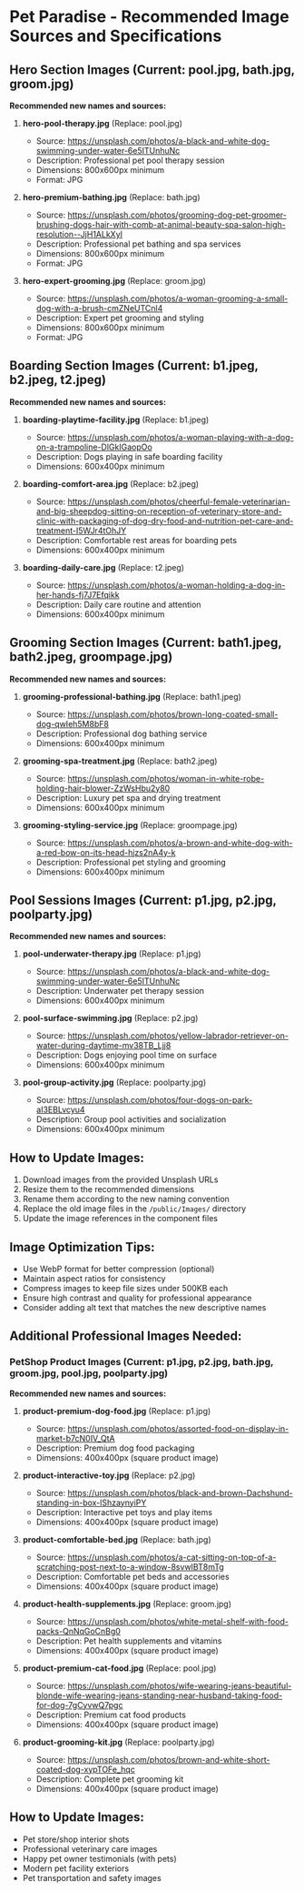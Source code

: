 # Pet Paradise - Recommended Image Sources and Specifications

## Hero Section Images (Current: pool.jpg, bath.jpg, groom.jpg)
**Recommended new names and sources:**

1. **hero-pool-therapy.jpg** (Replace: pool.jpg)
   - Source: https://unsplash.com/photos/a-black-and-white-dog-swimming-under-water-6e5ITUnhuNc
   - Description: Professional pet pool therapy session
   - Dimensions: 800x600px minimum
   - Format: JPG

2. **hero-premium-bathing.jpg** (Replace: bath.jpg)
   - Source: https://unsplash.com/photos/grooming-dog-pet-groomer-brushing-dogs-hair-with-comb-at-animal-beauty-spa-salon-high-resolution--JjH1ALkXyI
   - Description: Professional pet bathing and spa services
   - Dimensions: 800x600px minimum
   - Format: JPG

3. **hero-expert-grooming.jpg** (Replace: groom.jpg)
   - Source: https://unsplash.com/photos/a-woman-grooming-a-small-dog-with-a-brush-cmZNeUTCnl4
   - Description: Expert pet grooming and styling
   - Dimensions: 800x600px minimum
   - Format: JPG

## Boarding Section Images (Current: b1.jpeg, b2.jpeg, t2.jpeg)
**Recommended new names and sources:**

1. **boarding-playtime-facility.jpg** (Replace: b1.jpeg)
   - Source: https://unsplash.com/photos/a-woman-playing-with-a-dog-on-a-trampoline-DlGkIGaopOo
   - Description: Dogs playing in safe boarding facility
   - Dimensions: 600x400px minimum

2. **boarding-comfort-area.jpg** (Replace: b2.jpeg)
   - Source: https://unsplash.com/photos/cheerful-female-veterinarian-and-big-sheepdog-sitting-on-reception-of-veterinary-store-and-clinic-with-packaging-of-dog-dry-food-and-nutrition-pet-care-and-treatment-I5WJr4tOhJY
   - Description: Comfortable rest areas for boarding pets
   - Dimensions: 600x400px minimum

3. **boarding-daily-care.jpg** (Replace: t2.jpeg)
   - Source: https://unsplash.com/photos/a-woman-holding-a-dog-in-her-hands-fj7J7Efqikk
   - Description: Daily care routine and attention
   - Dimensions: 600x400px minimum

## Grooming Section Images (Current: bath1.jpeg, bath2.jpeg, groompage.jpg)
**Recommended new names and sources:**

1. **grooming-professional-bathing.jpg** (Replace: bath1.jpeg)
   - Source: https://unsplash.com/photos/brown-long-coated-small-dog-qwIeh5M8bF8
   - Description: Professional dog bathing service
   - Dimensions: 600x400px minimum

2. **grooming-spa-treatment.jpg** (Replace: bath2.jpeg)
   - Source: https://unsplash.com/photos/woman-in-white-robe-holding-hair-blower-ZzWsHbu2y80
   - Description: Luxury pet spa and drying treatment
   - Dimensions: 600x400px minimum

3. **grooming-styling-service.jpg** (Replace: groompage.jpg)
   - Source: https://unsplash.com/photos/a-brown-and-white-dog-with-a-red-bow-on-its-head-hjzs2nA4y-k
   - Description: Professional pet styling and grooming
   - Dimensions: 600x400px minimum

## Pool Sessions Images (Current: p1.jpg, p2.jpg, poolparty.jpg)
**Recommended new names and sources:**

1. **pool-underwater-therapy.jpg** (Replace: p1.jpg)
   - Source: https://unsplash.com/photos/a-black-and-white-dog-swimming-under-water-6e5ITUnhuNc
   - Description: Underwater pet therapy session
   - Dimensions: 600x400px minimum

2. **pool-surface-swimming.jpg** (Replace: p2.jpg)
   - Source: https://unsplash.com/photos/yellow-labrador-retriever-on-water-during-daytime-mv38TB_Ljj8
   - Description: Dogs enjoying pool time on surface
   - Dimensions: 600x400px minimum

3. **pool-group-activity.jpg** (Replace: poolparty.jpg)
   - Source: https://unsplash.com/photos/four-dogs-on-park-aI3EBLvcyu4
   - Description: Group pool activities and socialization
   - Dimensions: 600x400px minimum

## How to Update Images:

1. Download images from the provided Unsplash URLs
2. Resize them to the recommended dimensions
3. Rename them according to the new naming convention
4. Replace the old image files in the `/public/Images/` directory
5. Update the image references in the component files

## Image Optimization Tips:
- Use WebP format for better compression (optional)
- Maintain aspect ratios for consistency
- Compress images to keep file sizes under 500KB each
- Ensure high contrast and quality for professional appearance
- Consider adding alt text that matches the new descriptive names

## Additional Professional Images Needed:

### PetShop Product Images (Current: p1.jpg, p2.jpg, bath.jpg, groom.jpg, pool.jpg, poolparty.jpg)
**Recommended new names and sources:**

1. **product-premium-dog-food.jpg** (Replace: p1.jpg)
   - Source: https://unsplash.com/photos/assorted-food-on-display-in-market-b7cN0IV_QtA
   - Description: Premium dog food packaging
   - Dimensions: 400x400px (square product image)

2. **product-interactive-toy.jpg** (Replace: p2.jpg)
   - Source: https://unsplash.com/photos/black-and-brown-Dachshund-standing-in-box-lShzaynyiPY
   - Description: Interactive pet toys and play items
   - Dimensions: 400x400px (square product image)

3. **product-comfortable-bed.jpg** (Replace: bath.jpg)
   - Source: https://unsplash.com/photos/a-cat-sitting-on-top-of-a-scratching-post-next-to-a-window-8svwIBT8mTg
   - Description: Comfortable pet beds and accessories
   - Dimensions: 400x400px (square product image)

4. **product-health-supplements.jpg** (Replace: groom.jpg)
   - Source: https://unsplash.com/photos/white-metal-shelf-with-food-packs-QnNqGoCnBg0
   - Description: Pet health supplements and vitamins
   - Dimensions: 400x400px (square product image)

5. **product-premium-cat-food.jpg** (Replace: pool.jpg)
   - Source: https://unsplash.com/photos/wife-wearing-jeans-beautiful-blonde-wife-wearing-jeans-standing-near-husband-taking-food-for-dog-7gCyvwQ7pgc
   - Description: Premium cat food products
   - Dimensions: 400x400px (square product image)

6. **product-grooming-kit.jpg** (Replace: poolparty.jpg)
   - Source: https://unsplash.com/photos/brown-and-white-short-coated-dog-xypTOFe_hqc
   - Description: Complete pet grooming kit
   - Dimensions: 400x400px (square product image)

## How to Update Images:
- Pet store/shop interior shots
- Professional veterinary care images
- Happy pet owner testimonials (with pets)
- Modern pet facility exteriors
- Pet transportation and safety images
